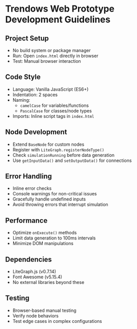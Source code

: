 # Trendows Web Prototype Development Guidelines

## Project Setup
- No build system or package manager
- Run: Open `index.html` directly in browser
- Test: Manual browser interaction

## Code Style
- Language: Vanilla JavaScript (ES6+)
- Indentation: 2 spaces
- Naming:
  - `camelCase` for variables/functions
  - `PascalCase` for classes/node types
- Imports: Inline script tags in `index.html`

## Node Development
- Extend `BaseNode` for custom nodes
- Register with `LiteGraph.registerNodeType()`
- Check `simulationRunning` before data generation
- Use `getInputData()` and `setOutputData()` for connections

## Error Handling
- Inline error checks
- Console warnings for non-critical issues
- Gracefully handle undefined inputs
- Avoid throwing errors that interrupt simulation

## Performance
- Optimize `onExecute()` methods
- Limit data generation to 100ms intervals
- Minimize DOM manipulations

## Dependencies
- LiteGraph.js (v0.7.14)
- Font Awesome (v5.15.4)
- No external libraries beyond these

## Testing
- Browser-based manual testing
- Verify node behaviors
- Test edge cases in complex configurations